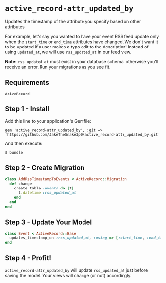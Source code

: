 # `active_record-attr_updated_by`
Updates the timestamp of the attribute you specify based on other attributes

For example, let's say you wanted to have your event RSS feed update only when the `start_time` or `end_time` attributes have changed. We don't want it to be updated if a user makes a typo edit to the description! Instead of using `updated_at`, we will use `rss_updated_at` in our feed view.

**Note:** `rss_updated_at` must exist in your database schema; otherwise you'll receive an error. Run your migrations as you see fit.

## Requirements

`AciveRecord`

## Step 1 - Install

Add this line to your application's Gemfile:

    gem 'active_record-attr_updated_by', :git => 'https://github.com/JakeTheSnake3p0/active_record-attr_updated_by.git'

And then execute:

    $ bundle

## Step 2 - Create Migration

```ruby
class AddRssTimestampToEvents < ActiveRecord::Migration
  def change
    create_table :events do |t|
      t.datetime :rss_updated_at
    end
  end
end
```

## Step 3 - Update Your Model
```ruby
class Event < ActiveRecord::Base
  updates_timestamp_on :rss_updated_at, :using => [:start_time, :end_time]
end
```

## Step 4 - Profit!
`active_record-attr_updated_by` will update `rss_updated_at` just before saving the model. Your views will change (or not) accordingly.